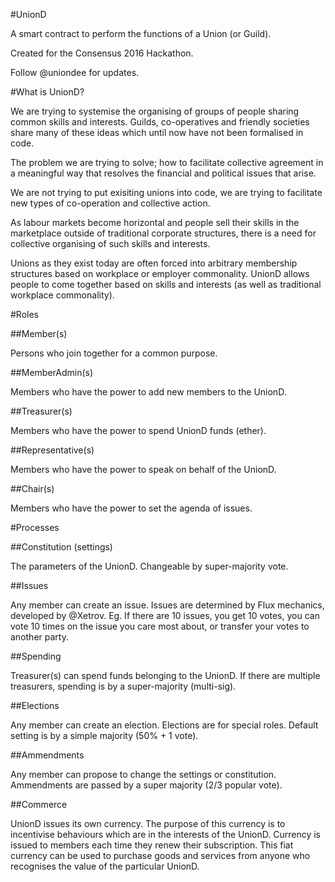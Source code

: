 #UnionD

A smart contract to perform the functions of a Union (or Guild).

Created for the Consensus 2016 Hackathon.

Follow @uniondee for updates.

#What is UnionD?

We are trying to systemise the organising of groups of people sharing common skills and interests. Guilds, co-operatives and friendly societies share many of these ideas which until now have not been formalised in code.

The problem we are trying to solve; how to facilitate collective agreement in a meaningful way that resolves the financial and political issues that arise.

We are not trying to put exisiting unions into code, we are trying to facilitate new types of co-operation and collective action.

As labour markets become horizontal and people sell their skills in the marketplace outside of traditional corporate structures, there is a need for collective organising of such skills and interests.

Unions as they exist today are often forced into arbitrary membership structures based on workplace or employer commonality. UnionD allows people to come together based on skills and interests (as well as traditional workplace commonality).

#Roles

##Member(s)

Persons who join together for a common purpose.

##MemberAdmin(s)

Members who have the power to add new members to the UnionD.

##Treasurer(s)

Members who have the power to spend UnionD funds (ether).

##Representative(s)

Members who have the power to speak on behalf of the UnionD.

##Chair(s)

Members who have the power to set the agenda of issues.

#Processes

##Constitution (settings)

The parameters of the UnionD. Changeable by super-majority vote.

##Issues

Any member can create an issue. Issues are determined by Flux mechanics, developed by @Xetrov. Eg. If there are 10 issues, you get 10 votes, you can vote 10 times on the issue you care most about, or transfer your votes to another party.

##Spending

Treasurer(s) can spend funds belonging to the UnionD. If there are multiple treasurers, spending is by a super-majority (multi-sig).

##Elections

Any member can create an election. Elections are for special roles. Default setting is by a simple majority (50% + 1 vote).

##Ammendments

Any member can propose to change the settings or constitution. Ammendments are passed by a super majority (2/3 popular vote).

##Commerce

UnionD issues its own currency. The  purpose of this currency is to incentivise behaviours which are in the interests of the UnionD. Currency is issued to members each time they renew their subscription. This fiat currency can be used to purchase goods and services from anyone who recognises the value of the particular UnionD.